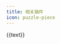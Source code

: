 ```yaml
---
title: 相关插件
icon: puzzle-piece
---
```


<!-- markdownlint-disable -->

<div class="plugins-wrapper">
  <a v-for="{ text, icon, link } in features" class="plugin-item" target="_blank" :href="link">
    <HopeIcon :icon="icon" />
    <div>{{text}}</div>
  </a>
</div>

<script setup lang="ts">
const getLink = (name: string): string =>
  `https://${
    IS_NETLIFY
      ? `${name === "shared" ? name : `plugin-${name}`}.vuejs.press/zh/`
      : `vuepress-theme-hope.${
          IS_GITEE ? "gitee" : "github"
        }.io/v2/${name.replace(/\d+$/, "")}/zh/`
  }`;

const features = [
    {
    text: "追加时间插件",
    icon: "clock",
    link: getLink("append-date"),
  },
  {
    text: "自动目录插件",
    icon: "network-wired",
    link: getLink("auto-catalog"),
  },
  {
    text: "博客插件",
    icon: "blog",
    link: getLink("blog2"),
  },
  {
    text: "评论插件",
    icon: "comment",
    link: getLink("comment2"),
  },
  {
    text: "组件库",
    icon: "puzzle-piece",
    link: getLink("components"),
  },
  {
    text: "代码复制插件",
    icon: "copy",
    link: getLink("copy-code2"),
  },
  {
    text: "版权信息插件",
    icon: "copyright",
    link: getLink("copyright2"),
  },
  {
    text: "Feed 插件",
    icon: "rss",
    link: getLink("feed2"),
  },
  {
    text: "LightGallery 插件",
    icon: "image",
    link: getLink("lightgallery"),
  },
  {
    text: "Markdown 增强插件",
    icon: "fab fa-markdown",
    link: getLink("md-enhance"),
  },
  {
    text: "图片预览插件",
    icon: "image",
    link: getLink("photo-swipe"),
  },
  {
    text: "PWA 插件",
    icon: "mobile",
    link: getLink("pwa2"),
  },
  {
    text: "阅读时间插件",
    icon: "book-open",
    link: getLink("reading-time2"),
  },
  {
    text: "移除 PWA 插件",
    icon: "trash-can",
    link: getLink("remove-pwa"),
  },
  {
    text: "重定向插件",
    icon: "fas fa-eject fa-rotate-90",
    link: getLink("redirect"),
  },
  {
    text: "Sass 调色板插件",
    icon: "palette",
    link: getLink("sass-palette"),
  },
  {
    text: "客户端搜索插件",
    icon: "search",
    link: getLink("search-pro"),
  },
  {
    text: "Seo 插件",
    icon: "wrench",
    link: getLink("seo2"),
  },
  {
    text: "VuePress 工具函数",
    icon: "toolbox",
    link: getLink("shared"),
  },
  {
    text: "Sitemap 插件",
    icon: "sitemap",
    link: getLink("sitemap2"),
  },
];
</script>
